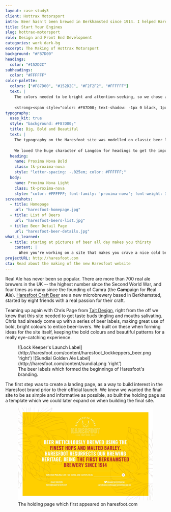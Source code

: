 ```yaml
---
layout: case-study3
client: Hottrax Motorsport
intro: Beer hasn't been brewed in Berkhamsted since 1914. I helped Haresfoot Craft Beer restart a centuries old local tradition.
title: Start Your Engines
slug: hottrax-motorsport
role: Design and Front End Development
categories: work dark-bg
excerpt: The Making of Hottrax Motorsport
background: "#F87D00"
headings:
  color: "#152D2C"
subheadings:
  color: "#FFFFFF"
color-palette:
  colors: ["#F87D00", "#152D2C", "#F2F2F2", "#FFFFFF"]
  text: |
    The colors needed to be bright and attention-seeking, so we chose a palette that followed the progression of 'shades' found in the different varieties of real ale:

    <strong><span style="color: #F87D00; text-shadow: -1px 0 black, 1px 0 black, 0 -1px black, 0 1px black;">Pale</span> &rarr; <span style="color: #152D2C;">Golden</span> &rarr; <span style="color: #F2F2F2;">Amber</span> &rarr; <span style="color: #FFFFFF;">Stout</span></strong>.
typography:
  uses_kit: true
  style: "background: #F87D00;"
  title: Big, Bold and Beautiful
  text: |
    The typography on the Haresfoot site was modelled on classic beer labels, and their ability to 'jump out' in a crowded pub.

    We loved the huge character of Langdon for headings to get the important points across, and this contrasted nicely with the fidelity of Mission Gothic for easy to read body copy.
  heading:
    name: Proxima Nova Bold
    class: tk-proxima-nova
    style: "letter-spacing: -.025em; color: #FFFFFF;"
  body:
    name: Proxima Nova Light
    class: tk-proxima-nova
    style: "color: #FFFFFF; font-family: 'proxima-nova'; font-weight: 300;"
screenshots:
  - title: Homepage
    url: "haresfoot-homepage.jpg"
  - title: List of Beers
    url: "haresfoot-beers-list.jpg"
  - title: Beer Detail Page
    url: "haresfoot-beer-details.jpg"
what_i_learned:
  - title: staring at pictures of beer all day makes you thirsty
    content: |
      When you're working on a site that makes you crave a nice cold beer, you know you're building something that's going to appeal to the target market in just the way it needs to. If that's the sort of emotion that the site strikes in Haresfoot's customers, it's sure to be a success.
projectURL: http://haresfoot.com
cta: Read about the making of the new Haresfoot website
---
```


Real Ale has never been so popular. There are more than 700 real ale brewers in the UK -- the highest number since the Second World War, and four times as many since the founding of Camra (the **Cam**paign for **R**eal **A**le). [Haresfoot Craft Beer](http://haresfoot.com) are a new microbrewery based in Berkhamsted, started by eight friends with a real passion for their craft.

Teaming up again with Chris Page from [Tait Design](http://taitdesign.co.uk), right from the off we knew that this site needed to get taste buds tingling and mouths salivating. Chris had already come up with a series of beer labels, making great use of bold, bright colours to entice beer-lovers. We built on these when forming ideas for the site itself, keeping the bold colours and beautiful patterns for a really eye-catching experience.

<figure class="group-of-four with-padding">
  ![Lock Keeper's Launch Label](http://haresfoot.com/content/haresfoot_lockkeppers_beer.png 'right')
  ![Sundial Golden Ale Label](http://haresfoot.com/content/sundial.png 'right')
  <div class="image-caption">
    <span>The beer labels which formed the beginnings of Haresfoot's branding.</span>
  </div>
</figure>

The first step was to create a landing page, as a way to build interest in the Haresfoot brand prior to their official launch. We knew we wanted the final site to be as simple and informative as possible, so built the holding page as a template which we could later expand on when building the final site.



<figure>
  <div class="browser">
    <img src="/assets/dist/img/haresfoot-holding-page.jpg" alt="">
  </div>
  <div class="image-caption">
    <span>The holding page which first appeared on haresfoot.com</span>
  </div>
</figure>